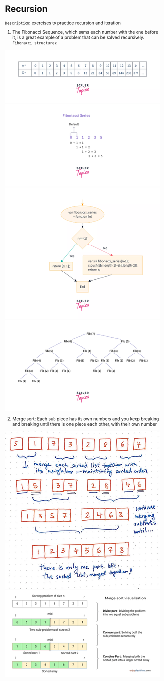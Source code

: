 # Recursion
`Description`: exercises to practice recursion and iteration

1. The Fibonacci Sequence, which sums each number with the one before it, is a great example of a problem that can be solved recursively. 
`Fibonacci structures`:

![Alt text](image-1.png)
![Alt text](image-2.png)
![Alt text](image-3.png)
![Alt text](image.png)

2. Merge sort:  Each sub piece has its own numbers and you keep breaking and breaking until there is one piece each other, with their own number

![Alt text](image-5.png)
![Alt text](image-6.png)
